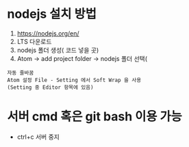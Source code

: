 # nodejs 설치 방법
1. https://nodejs.org/en/
2. LTS 다운로드
3. nodejs 폴더 생성( 코드 넣을 곳)
4. Atom -> add project folder -> nodejs 폴더 선택(
```
자동 줄바꿈
Atom 설정 File - Setting 에서 Soft Wrap 을 사용
(Setting 중 Editor 항목에 있음)

```
# 서버 cmd 혹은 git bash 이용 가능





- ctrl+c 서버 중지

